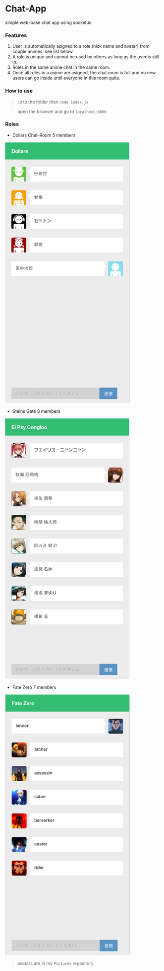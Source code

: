 # Chat-App
simple web-base chat app using socket.io

### Features
1. User is automatically asigned to a role (nick name and avatar) from couple animes. see list below
2. A role is unique and cannot be used by others as long as the user is still in.
3. Roles in the same anime chat in the same room.
4. Once all roles in a anime are asigned, the chat room is full and 
no new users can go inside until everyone in this room quits.

### How to use

> `cd` to the folder then `node index.js`

> open the browser and go to `localhost:3000`

### Roles

- Dollars Chat-Room 5 members

![alt tag](https://raw.githubusercontent.com/s3cy/Pictures/master/Dollars-Avatar/demo.png)

- Steins Gate 8 members

![alt tag](https://raw.githubusercontent.com/s3cy/Pictures/master/Steins-Gate-Avatar/demo.png)

- Fate Zero 7 members

![alt tag](https://raw.githubusercontent.com/s3cy/Pictures/master/Fate-Zero-Avatar/demo.png)

> avatars are in my `Pictures` repository
